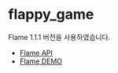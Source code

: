 # flappy_game

Flame 1.1.1 버전을 사용하였습니다.

- [Flame API](https://docs.flame-engine.org/1.1.1/index.html)
- [Flame DEMO](https://examples.flame-engine.org/#/)
